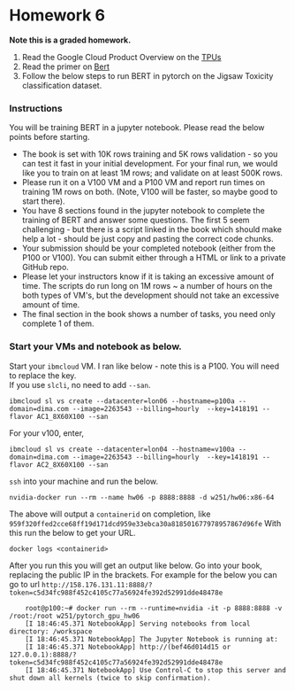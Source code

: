 # Homework 6

**Note this is a graded homework.**
1. Read the Google Cloud Product Overview on the [TPUs](https://cloud.google.com/tpu/)  
2. Read the primer on [Bert](https://github.com/google-research/bert)  
3. Follow the below steps to run BERT in pytorch on the Jigsaw Toxicity classification dataset.  
  
### Instructions 
You will be training BERT in a jupyter notebook. Please read the below points before starting.    
* The book is set with 10K rows training and 5K rows validation - so you can test it fast in your initial development. For your final run, we would like you to train on at least 1M rows; and validate on at least 500K rows.  
* Please run it on a V100 VM and a P100 VM and report run times on training 1M rows on both. (Note, V100 will be faster, so maybe good to start there).   
* You have 8 sections found in the jupyter notebook to complete the training of BERT and answer some questions. The first 5 seem challenging - but there is a script linked in the book which should make help a lot - should be just copy and pasting the correct code chunks.   
* Your submission should be your completed notebook (either from the P100 or V100). You can submit either through a HTML or link to a private GitHub repo.   
* Please let your instructors know if it is taking an excessive amount of time. The scripts do run long on 1M rows ~ a number of hours on the both types of VM's, but the development should not take an excessive amount of time.  
* The final section in the book shows a number of tasks, you need only complete 1 of them.   
  
  
### Start your VMs and notebook as below.  
    
Start your `ibmcloud` VM. I ran like below - note this is a P100. You will need to replace the key.   
If you use `slcli`, no need to add `--san`.  
```
ibmcloud sl vs create --datacenter=lon06 --hostname=p100a --domain=dima.com --image=2263543 --billing=hourly  --key=1418191 --flavor AC1_8X60X100 --san
```

For your v100, enter,
```
ibmcloud sl vs create --datacenter=lon04 --hostname=v100a --domain=dima.com --image=2263543 --billing=hourly  --key=1418191 --flavor AC2_8X60X100 --san
```

`ssh` into your machine and run the below. 
```
nvidia-docker run --rm --name hw06 -p 8888:8888 -d w251/hw06:x86-64
```
   
The above will output a `containerid` on completion, like `959f320ffed2cce68ff19d171dcd959e33ebca30a818501677978957867d96fe`
With this run the below to get your URL. 
```
docker logs <containerid>
```
  
After you run this you will get an output like below. Go into your book, replacing the public IP in the brackets. For example for the below you can go to url   `http://158.176.131.11:8888/?token=c5d34fc988f452c4105c77a56924fe392d52991dde48478e`
```
	root@p100:~# docker run --rm --runtime=nvidia -it -p 8888:8888 -v /root:/root w251/pytorch_gpu_hw06
	[I 18:46:45.371 NotebookApp] Serving notebooks from local directory: /workspace
	[I 18:46:45.371 NotebookApp] The Jupyter Notebook is running at:
	[I 18:46:45.371 NotebookApp] http://(bef46d014d15 or 127.0.0.1):8888/?token=c5d34fc988f452c4105c77a56924fe392d52991dde48478e
	[I 18:46:45.371 NotebookApp] Use Control-C to stop this server and shut down all kernels (twice to skip confirmation).

```
